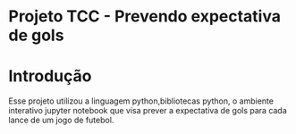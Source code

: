 # Projeto TCC - Prevendo expectativa de gols

# Introdução 
Esse projeto utilizou a linguagem python,bibliotecas python, o ambiente interativo jupyter notebook que visa prever a expectativa de gols para cada lance de um jogo de futebol. 

